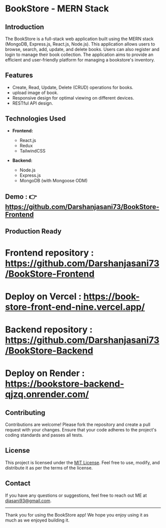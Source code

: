 # BookStore - MERN Stack

## Introduction

The BookStore is a full-stack web application built using the MERN stack (MongoDB, Express.js, React.js, Node.js). This application allows users to browse, search, add, update, and delete books. Users can also register and login to manage their book collection. The application aims to provide an efficient and user-friendly platform for managing a bookstore's inventory.

## Features

- Create, Read, Update, Delete (CRUD) operations for books.
- upload image  of book.
- Responsive design for optimal viewing on different devices.
- RESTful API design.
  
## Technologies Used

- **Frontend:**
  - React.js
  - Redux 
  - TailwindCSS  

- **Backend:**
  - Node.js
  - Express.js
  - MongoDB (with Mongoose ODM)
 
## Demo : 👉  https://github.com/Darshanjasani73/BookStore-Frontend 

## Production Ready

# Frontend repository : https://github.com/Darshanjasani73/BookStore-Frontend 
# Deploy on Vercel : https://book-store-front-end-nine.vercel.app/

# Backend repository : https://github.com/Darshanjasani73/BookStore-Backend
# Deploy on Render : https://bookstore-backend-qjzq.onrender.com/


## Contributing

Contributions are welcome! Please fork the repository and create a pull request with your changes. Ensure that your code adheres to the project's coding standards and passes all tests.

## License

This project is licensed under the [MIT License](LICENSE). Feel free to use, modify, and distribute it as per the terms of the license.

## Contact

If you have any questions or suggestions, feel free to reach out ME at djasani93@gmail.com.

---

Thank you for using the BookStore app! We hope you enjoy using it as much as we enjoyed building it.
